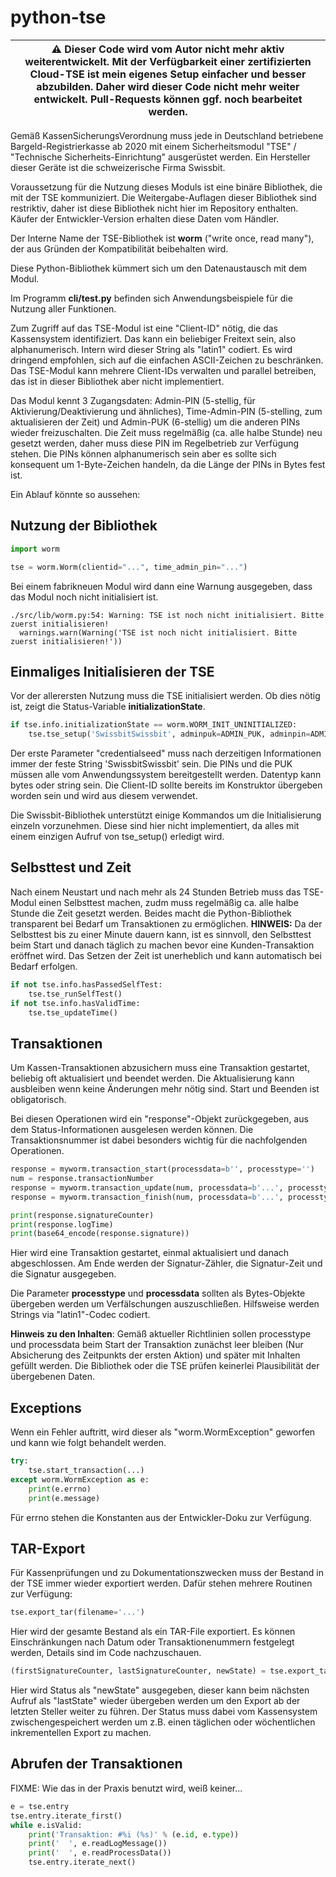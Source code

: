 # python-tse

| :warning: **Dieser Code wird vom Autor nicht mehr aktiv weiterentwickelt.** Mit der Verfügbarkeit einer zertifizierten Cloud-TSE ist mein eigenes Setup einfacher und besser abzubilden. Daher wird dieser Code nicht mehr weiter entwickelt. Pull-Requests können ggf. noch bearbeitet werden. |
| --- |

Gemäß KassenSicherungsVerordnung muss jede in Deutschland betriebene Bargeld-Registrierkasse ab 2020 mit einem Sicherheitsmodul "TSE" / "Technische Sicherheits-Einrichtung" ausgerüstet werden. Ein Hersteller dieser Geräte ist die schweizerische Firma Swissbit.

Voraussetzung für die Nutzung dieses Moduls ist eine binäre Bibliothek, die mit der TSE kommuniziert. Die Weitergabe-Auflagen dieser Bibliothek sind restriktiv, daher ist diese Bibliothek nicht hier im Repository enthalten. Käufer der Entwickler-Version erhalten diese Daten vom Händler.

Der Interne Name der TSE-Bibliothek ist **worm** ("write once, read many"), der aus Gründen der Kompatibilität beibehalten wird. 

Diese Python-Bibliothek kümmert sich um den Datenaustausch mit dem Modul.

Im Programm **cli/test.py** befinden sich Anwendungsbeispiele für die Nutzung aller Funktionen.

Zum Zugriff auf das TSE-Modul ist eine "Client-ID" nötig, die das Kassensystem identifiziert. Das kann ein beliebiger Freitext sein, also alphanumerisch. Intern wird dieser String als "latin1" codiert. Es wird dringend empfohlen, sich auf die einfachen ASCII-Zeichen zu beschränken. Das TSE-Modul kann mehrere Client-IDs verwalten und parallel betreiben, das ist in dieser Bibliothek aber nicht implementiert.

Das Modul kennt 3 Zugangsdaten: Admin-PIN (5-stellig, für Aktivierung/Deaktivierung und ähnliches), Time-Admin-PIN (5-stelling, zum aktualisieren der Zeit) und Admin-PUK (6-stellig) um die anderen PINs wieder freizuschalten. Die Zeit muss regelmäßig (ca. alle halbe Stunde) neu gesetzt werden, daher muss diese PIN im Regelbetrieb zur Verfügung stehen. Die PINs können alphanumerisch sein aber es sollte sich konsequent um 1-Byte-Zeichen handeln, da die Länge der PINs in Bytes fest ist.


Ein Ablauf könnte so aussehen:

## Nutzung der Bibliothek

```python
import worm

tse = worm.Worm(clientid="...", time_admin_pin="...")
```

Bei einem fabrikneuen Modul wird dann eine Warnung ausgegeben, dass das Modul noch nicht initialisiert ist.

```
./src/lib/worm.py:54: Warning: TSE ist noch nicht initialisiert. Bitte zuerst initialisieren!
  warnings.warn(Warning('TSE ist noch nicht initialisiert. Bitte zuerst initialisieren!'))
```


## Einmaliges Initialisieren der TSE

Vor der allerersten Nutzung muss die TSE initialisiert werden. Ob dies nötig ist, zeigt die Status-Variable **initializationState**.

```python
if tse.info.initializationState == worm.WORM_INIT_UNINITIALIZED:
	tse.tse_setup('SwissbitSwissbit', adminpuk=ADMIN_PUK, adminpin=ADMIN_PIN, timeadminpin=TIME_ADMIN_PIN)
```

Der erste Parameter "credentialseed" muss nach derzeitigen Informationen immer der feste String 'SwissbitSwissbit' sein.
Die PINs und die PUK müssen alle vom Anwendungssystem bereitgestellt werden. Datentyp kann bytes oder string sein.
Die Client-ID sollte bereits im Konstruktor übergeben worden sein und wird aus diesem verwendet.

Die Swissbit-Bibliothek unterstützt einige Kommandos um die Initialisierung einzeln vorzunehmen. Diese sind hier nicht implementiert, da alles mit einem einzigen Aufruf von tse_setup() erledigt wird. 


## Selbsttest und Zeit

Nach einem Neustart und nach mehr als 24 Stunden Betrieb muss das TSE-Modul einen Selbsttest machen, zudm muss regelmäßig ca. alle halbe Stunde die Zeit gesetzt werden. Beides macht die Python-Bibliothek transparent bei Bedarf um Transaktionen zu ermöglichen. **HINWEIS:** Da der Selbsttest bis zu einer Minute dauern kann, ist es sinnvoll, den Selbsttest beim Start und danach täglich zu machen bevor eine Kunden-Transaktion eröffnet wird. Das Setzen der Zeit ist unerheblich und kann automatisch bei Bedarf erfolgen.

```python
if not tse.info.hasPassedSelfTest:
	tse.tse_runSelfTest()
if not tse.info.hasValidTime:
	tse.tse_updateTime()
```

## Transaktionen

Um Kassen-Transaktionen abzusichern muss eine Transaktion gestartet, beliebig oft aktualisiert und beendet werden. Die Aktualisierung kann ausbleiben wenn keine Änderungen mehr nötig sind. Start und Beenden ist obligatorisch.

Bei diesen Operationen wird ein "response"-Objekt zurückgegeben, aus dem Status-Informationen ausgelesen werden können. Die Transaktionsnummer ist dabei besonders wichtig für die nachfolgenden Operationen.

```python
response = myworm.transaction_start(processdata=b'', processtype='')
num = response.transactionNumber
response = myworm.transaction_update(num, processdata=b'...', processtype='Bestellung-V1')
response = myworm.transaction_finish(num, processdata=b'...', processtype='Bestellung-V1')

print(response.signatureCounter)
print(response.logTime)
print(base64_encode(response.signature))
```

Hier wird eine Transaktion gestartet, einmal aktualisiert und danach abgeschlossen. Am Ende werden der Signatur-Zähler, die Signatur-Zeit und die Signatur ausgegeben.

Die Parameter **processtype** und **processdata** sollten als Bytes-Objekte übergeben werden um Verfälschungen auszuschließen. Hilfsweise werden Strings via "latin1"-Codec codiert.

**Hinweis zu den Inhalten**: Gemäß aktueller Richtlinien sollen processtype und processdata beim Start der Transaktion zunächst leer bleiben (Nur Absicherung des Zeitpunkts der ersten Aktion) und später mit Inhalten gefüllt werden. Die Bibliothek oder die TSE prüfen keinerlei Plausibilität der übergebenen Daten.


## Exceptions

Wenn ein Fehler auftritt, wird dieser als "worm.WormException" geworfen und kann wie folgt behandelt werden.

```python
try:
    tse.start_transaction(...)
except worm.WormException as e:
    print(e.errno)
    print(e.message) 
```
Für errno stehen die Konstanten aus der Entwickler-Doku zur Verfügung.


## TAR-Export

Für Kassenprüfungen und zu Dokumentationszwecken muss der Bestand in der TSE immer wieder exportiert werden. Dafür stehen mehrere Routinen zur Verfügung:

```python
tse.export_tar(filename='...')
```
Hier wird der gesamte Bestand als ein TAR-File exportiert. Es können Einschränkungen nach Datum oder Transaktionenummern festgelegt werden, Details sind im Code nachzuschauen.

```python
(firstSignatureCounter, lastSignatureCounter, newState) = tse.export_tar_incremental(filename='...', lastState=None)
```
Hier wird Status als "newState" ausgegeben, dieser kann beim nächsten Aufruf als "lastState" wieder übergeben werden um den Export ab der letzten Steller weiter zu führen. Der Status muss dabei vom Kassensystem zwischengespeichert werden um z.B. einen täglichen oder wöchentlichen inkrementellen Export zu machen. 


## Abrufen der Transaktionen

FIXME: Wie das in der Praxis benutzt wird, weiß keiner...

```python
e = tse.entry
tse.entry.iterate_first()
while e.isValid:
    print('Transaktion: #%i (%s)' % (e.id, e.type))
    print('  ', e.readLogMessage())
    print('  ', e.readProcessData())
    tse.entry.iterate_next()
```

